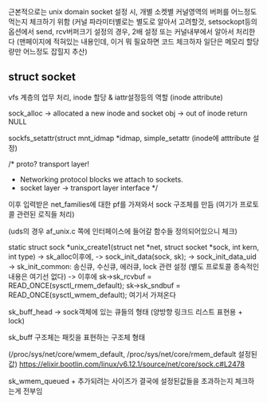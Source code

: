 근본적으로는 unix domain socket 설정 시, 개별 소켓별 커널영역의 버퍼를 어느정도 먹는지 체크하기 위함
(커널 파라미터별로는 별도로 알아서 고려할것, setsockopt등의 옵션에서 send, rcv버퍼크기 설정의 경우, 2배 설정 또는 커널내부에서 알아서 처리한다
(맨페이지에 적혀있는 내용인데, 이거 뭐 필요하면 코드 체크하자 일단은 메모리 할당량만 어느정도 잡힐지 추산)

## struct socket
vfs 계층의 업무 처리, inode 할당 & iattr설정등의 역할  (inode attribute)

sock_alloc
-> allocated a new inode and socket obj
-> out of inode return NULL

sockfs_setattr(struct mnt_idmap *idmap,
  simple_setattr (inode에 atttribute 설정)


/* proto? transport layer! 
 * Networking protocol blocks we attach to sockets.
 * socket layer -> transport layer interface
 */ 

이후 입력받은 net_families에 대한 pf를 가져와서 sock 구조체를 만듬 (여기가 프로토콜 관련된 로직들 처리) 

(uds의 경우 af_unix.c 쪽에 인터페이스에 들어갈 함수들 정의되어있으니 체크) 

static struct sock *unix_create1(struct net *net, struct socket *sock, int kern, int type)
-> sk_alloc이후에, 
-> sock_init_data(sock, sk);
  -> sock_init_data_uid
    ->  sk_init_common: 송신큐, 수신큐, 에러큐, lock 관련 설정 (별도 프로토콜 종속적인 내용은 여기선 없다)
    -> 이후에 
       	sk->sk_rcvbuf		=	READ_ONCE(sysctl_rmem_default);
	      sk->sk_sndbuf		=	READ_ONCE(sysctl_wmem_default);  여기서 가져온다 


sk_buff_head -> sock객체에 있는 큐들의 형태 (양방향 링크드 리스트 표현용 + lock)

sk_buff 구조체는 패킷을 표현하는 구조체 형태 

(/proc/sys/net/core/wmem_default, /proc/sys/net/core/rmem_default 설정된값) 
https://elixir.bootlin.com/linux/v6.12.1/source/net/core/sock.c#L2478 

sk_wmem_queued + 추가되려는 사이즈가 결국에 설정된값들을 초과하는지 체크하는게 전부임 


